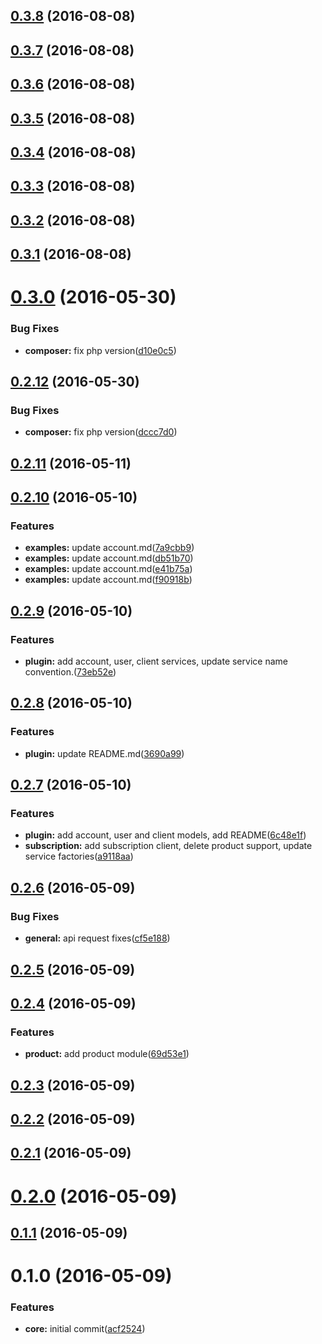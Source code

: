 <a name="0.3.8"></a>
## [0.3.8](https://github.com/nocvp/api-zend-client/compare/0.3.7...v0.3.8) (2016-08-08)



<a name="0.3.7"></a>
## [0.3.7](https://github.com/nocvp/api-zend-client/compare/0.3.6...v0.3.7) (2016-08-08)



<a name="0.3.6"></a>
## [0.3.6](https://github.com/nocvp/api-zend-client/compare/0.3.5...v0.3.6) (2016-08-08)



<a name="0.3.5"></a>
## [0.3.5](https://github.com/nocvp/api-zend-client/compare/0.3.4...v0.3.5) (2016-08-08)



<a name="0.3.4"></a>
## [0.3.4](https://github.com/nocvp/api-zend-client/compare/0.3.3...v0.3.4) (2016-08-08)



<a name="0.3.3"></a>
## [0.3.3](https://github.com/nocvp/api-zend-client/compare/0.3.2...v0.3.3) (2016-08-08)



<a name="0.3.2"></a>
## [0.3.2](https://github.com/nocvp/api-zend-client/compare/0.3.1...v0.3.2) (2016-08-08)



<a name="0.3.1"></a>
## [0.3.1](https://github.com/nocvp/api-zend-client/compare/0.3.0...v0.3.1) (2016-08-08)



<a name="0.3.0"></a>
# [0.3.0](https://github.com/nocvp/api-zend-client/compare/0.2.12...v0.3.0) (2016-05-30)


### Bug Fixes

* **composer:** fix php version([d10e0c5](https://github.com/nocvp/api-zend-client/commit/d10e0c5))



<a name="0.2.12"></a>
## [0.2.12](https://github.com/nocvp/api-zend-client/compare/0.2.11...v0.2.12) (2016-05-30)


### Bug Fixes

* **composer:** fix php version([dccc7d0](https://github.com/nocvp/api-zend-client/commit/dccc7d0))



<a name="0.2.11"></a>
## [0.2.11](https://github.com/nocvp/api-zend-client/compare/0.2.10...v0.2.11) (2016-05-11)



<a name="0.2.10"></a>
## [0.2.10](https://github.com/nocvp/api-zend-client/compare/0.2.9...v0.2.10) (2016-05-10)


### Features

* **examples:** update account.md([7a9cbb9](https://github.com/nocvp/api-zend-client/commit/7a9cbb9))
* **examples:** update account.md([db51b70](https://github.com/nocvp/api-zend-client/commit/db51b70))
* **examples:** update account.md([e41b75a](https://github.com/nocvp/api-zend-client/commit/e41b75a))
* **examples:** update account.md([f90918b](https://github.com/nocvp/api-zend-client/commit/f90918b))



<a name="0.2.9"></a>
## [0.2.9](https://github.com/nocvp/api-zend-client/compare/0.2.8...v0.2.9) (2016-05-10)


### Features

* **plugin:** add account, user, client services, update service name convention.([73eb52e](https://github.com/nocvp/api-zend-client/commit/73eb52e))



<a name="0.2.8"></a>
## [0.2.8](https://github.com/nocvp/api-zend-client/compare/0.2.7...v0.2.8) (2016-05-10)


### Features

* **plugin:** update README.md([3690a99](https://github.com/nocvp/api-zend-client/commit/3690a99))



<a name="0.2.7"></a>
## [0.2.7](https://github.com/nocvp/api-zend-client/compare/0.2.6...v0.2.7) (2016-05-10)


### Features

* **plugin:** add account, user and client models, add README([6c48e1f](https://github.com/nocvp/api-zend-client/commit/6c48e1f))
* **subscription:** add subscription client, delete product support, update service factories([a9118aa](https://github.com/nocvp/api-zend-client/commit/a9118aa))



<a name="0.2.6"></a>
## [0.2.6](https://github.com/nocvp/api-zend-client/compare/0.2.5...v0.2.6) (2016-05-09)


### Bug Fixes

* **general:** api request fixes([cf5e188](https://github.com/nocvp/api-zend-client/commit/cf5e188))



<a name="0.2.5"></a>
## [0.2.5](https://github.com/nocvp/api-zend-client/compare/0.2.4...v0.2.5) (2016-05-09)



<a name="0.2.4"></a>
## [0.2.4](https://github.com/nocvp/api-zend-client/compare/0.2.3...v0.2.4) (2016-05-09)


### Features

* **product:** add product module([69d53e1](https://github.com/nocvp/api-zend-client/commit/69d53e1))



<a name="0.2.3"></a>
## [0.2.3](https://github.com/nocvp/api-zend-client/compare/0.2.2...v0.2.3) (2016-05-09)



<a name="0.2.2"></a>
## [0.2.2](https://github.com/nocvp/api-zend-client/compare/0.2.1...v0.2.2) (2016-05-09)



<a name="0.2.1"></a>
## [0.2.1](https://github.com/nocvp/api-zend-client/compare/0.2.0...v0.2.1) (2016-05-09)



<a name="0.2.0"></a>
# [0.2.0](https://github.com/nocvp/api-zend-client/compare/0.1.1...v0.2.0) (2016-05-09)



<a name="0.1.1"></a>
## [0.1.1](https://github.com/nocvp/api-zend-client/compare/0.1.0...v0.1.1) (2016-05-09)



<a name="0.1.0"></a>
# 0.1.0 (2016-05-09)


### Features

* **core:** initial commit([acf2524](https://github.com/nocvp/api-zend-client/commit/acf2524))



